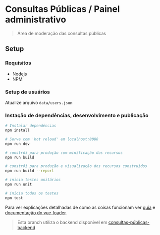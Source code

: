 
# Consultas Públicas / Painel administrativo

> Área de moderação das consultas públicas 

## Setup
### Requisitos
* Nodejs 
* NPM

### Setup de usuários
Atualize arquivo `data/users.json`

### Instação de dependências, desenvolvimento e publicação

``` bash
# Instalar dependências
npm install

# Serve com 'hot reload' em localhost:8080
npm run dev

# constrói para produção com minificação dos recursos
npm run build

# constrói para produção e visualização dos recursos construídos
npm run build --report

# inicia testes unitários
npm run unit

# inicia todos os testes
npm test
```


Para ver explicações detalhadas de como as coisas funcionam ver [guia](http://vuejs-templates.github.io/webpack/) e [documentação do vue-loader](http://vuejs.github.io/vue-loader).

> Esta branch utiliza o backend disponível em [consultas-públicas-backend](https://github.com/SPURB/consultas-publicas-backend)